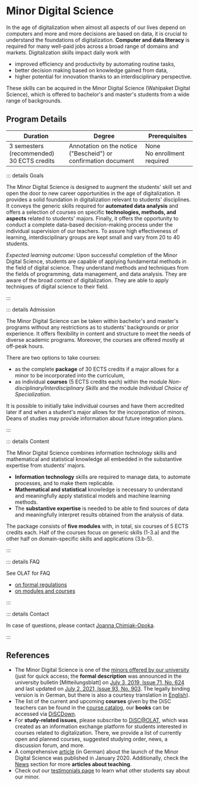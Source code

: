 # Minor Digital Science

In the age of digitalization when almost all aspects of our lives depend on computers and more and more decisions are based on data, it is crucial to understand the foundations of digitalization. **Computer and data literacy** is required for many well-paid jobs across a broad range of domains and markets. Digitalization skills impact daily work with

- improved efficiency and productivity by automating routine tasks, 
- better decision making based on knowledge gained from data, 
- higher potential for innovation thanks to an interdisciplinary perspective.

These skills can be acquired in the Minor Digital Science (Wahlpaket Digital Science), which is offered to bachelor's and master's students from a wide range of backgrounds.

## Program Details

| Duration | Degree | Prerequisites |
|----------|--------|---------------|
| 3 semesters (recommended)<br>30 ECTS credits | Annotation on the notice ("Bescheid") or confirmation document | None<br>No enrollment required |

::: details Goals

The Minor Digital Science is designed to augment the students' skill set and open the door to new career opportunities in the age of digitalization. It provides a solid foundation in digitalization relevant to students' disciplines. It conveys the generic skills required for **automated data analysis** and offers a selection of courses on specific **technologies, methods, and aspects** related to students' majors. Finally, it offers the opportunity to conduct a complete data-based decision-making process under the individual supervision of our teachers. To assure high effectiveness of learning, interdisciplinary groups are kept small and vary from 20 to 40 students.

*Expected learning outcome*: Upon successful completion of the Minor Digital Science, students are capable of applying fundamental methods in the field of digital science. They understand methods and techniques from the fields of programming, data management, and data analysis. They are aware of the broad context of digitalization. They are able to apply techniques of digital science to their field.

:::

::: details Admission

The Minor Digital Science can be taken within bachelor's and master's programs without any restrictions as to students' backgrounds or prior experience. It offers flexibility in content and structure to meet the needs of diverse academic programs. Moreover, the courses are offered mostly at off-peak hours. 

There are two options to take courses:

- as the complete **package** of 30 ECTS credits if a major allows for a minor to be incorporated into the curriculum,
- as individual **courses** (5 ECTS credits each) within the module *Non-disciplinary/Interdisciplinary Skills* and the module *Individual Choice of Specialization*.

It is possible to initially take individual courses and have them accredited later if and when a student's major allows for the incorporation of minors. Deans of studies may provide information about future integration plans.

:::

::: details Content

The Minor Digital Science combines information technology skills and mathematical and statistical knowledge all embedded in the substantive expertise from students' majors. 

- **Information technology** skills are required to manage data, to automate processes, and to make them replicable. 
- **Mathematical and statistical** knowledge is necessary to understand and meaningfully apply statistical models and machine learning methods. 
- The **substantive expertise** is needed to be able to find sources of data and meaningfully interpret results obtained from the analysis of data.

The package consists of **five modules** with, in total, six courses of 5 ECTS credits each. Half of the courses focus on generic skills (1-3.a) and the other half on domain-specific skills and applications (3.b-5).

::: 

::: details FAQ

See OLAT for FAQ

- [on formal regulations](https://lms.uibk.ac.at/auth/RepositoryEntry/4509761609/CourseNode/99964694571669)
- [on modules and courses](https://lms.uibk.ac.at/auth/RepositoryEntry/4509761609/CourseNode/102287126281310)

:::

::: details Contact

In case of questions, please contact [Joanna Chimiak-Opoka](mailto:Joanna.Opoka@uibk.ac.at).

:::

## References

- The Minor Digital Science is one of the [minors offered by our university](https://www.uibk.ac.at/studium/angebot/wahlpakete/) (just for quick access; the **formal description** was announced in the university bulletin [Mitteilungsblatt] on [July 3, 2019, Issue 71, No. 624](https://www.uibk.ac.at/universitaet/mitteilungsblatt/2018-2019/71/mitteil.pdf) and last updated on [July 2, 2021, Issue 93, No. 903](https://www.uibk.ac.at/universitaet/mitteilungsblatt/2020-2021/93/mitteil.pdf). The legally binding version is in German, but there is also a courtesy translation in [English](https://www.uibk.ac.at/fakultaeten-servicestelle/pruefungsreferate/studienplaene/english-version/ergaenzung-digital-science_en.pdf)).
- The list of the current and upcoming **courses** given by the DiSC teachers can be found in the [course catalog](https://orawww.uibk.ac.at/public_prod/owa/lfuonline_lv.home?suche_in=1988), our **books** can be accessed via [DiSCDown](https://discdown.org/).
- For **study-related issues**, please subscribe to [DiSC@OLAT](https://lms.uibk.ac.at/auth/RepositoryEntry/4509761609), which was created as an information exchange platform for students interested in courses related to digitalization. There, we provide a list of currently open and planned courses, suggested studying order, news, a discussion forum, and more.
- A comprehensive [article](https://www.uibk.ac.at/de/newsroom/2020/ergaenzung-digital-science-erfolgreich-gestartet/) (in German) about the launch of the Minor Digital Science was published in January 2020. Additionally, check the [News](https://www.uibk.ac.at/en/disc/news/) section for more **articles about teaching**.
- Check out our [testimonials page](https://www.uibk.ac.at/en/disc/teaching/testimonials/) to learn what other students say about our minor.